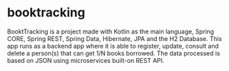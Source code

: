 # booktracking
BooktTracking is a project made with Kotlin as the main language, Spring CORE, Spring REST, Spring Data, Hibernate, JPA and the H2 Database. This app runs as a backend app where it is able to register, update, consult and delete a person(s) that can get 1/N books borrowed.  The data processed is based on JSON using microservices built-on REST API.
